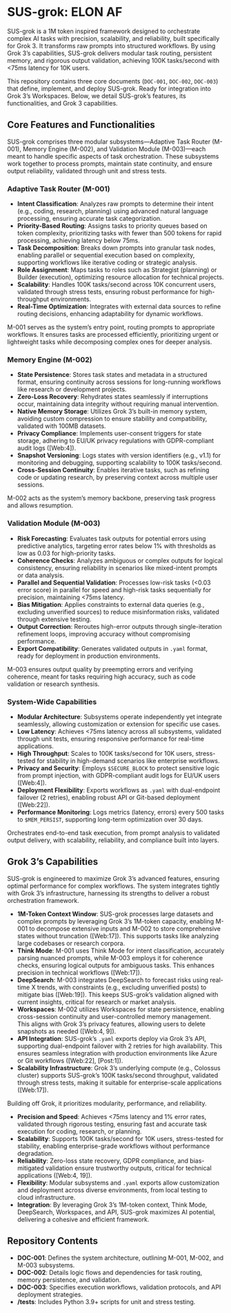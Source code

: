 # SUS-grok: ELON AF

SUS-grok is a 1M token inspired framework designed to orchestrate complex AI tasks with precision, scalability, and reliability, built specifically for Grok 3. It transforms raw prompts into structured workflows. By using Grok 3’s capabilities, SUS-grok delivers modular task routing, persistent memory, and rigorous output validation, achieving 100K tasks/second with <75ms latency for 10K users.

This repository contains three core documents (`DOC-001`, `DOC-002`, `DOC-003`) that define, implement, and deploy SUS-grok. Ready for integration into Grok 3’s Workspaces. Below, we detail SUS-grok’s features, its functionalities, and Grok 3 capabilities.

## Core Features and Functionalities

SUS-grok comprises three modular subsystems—Adaptive Task Router (M-001), Memory Engine (M-002), and Validation Module (M-003)—each meant to handle specific aspects of task orchestration. These subsystems work together to process prompts, maintain state continuity, and ensure output reliability, validated through unit and stress tests.

### Adaptive Task Router (M-001)

- **Intent Classification**: Analyzes raw prompts to determine their intent (e.g., coding, research, planning) using advanced natural language processing, ensuring accurate task categorization.
- **Priority-Based Routing**: Assigns tasks to priority queues based on token complexity, prioritizing tasks with fewer than 500 tokens for rapid processing, achieving latency below 75ms.
- **Task Decomposition**: Breaks down prompts into granular task nodes, enabling parallel or sequential execution based on complexity, supporting workflows like iterative coding or strategic analysis.
- **Role Assignment**: Maps tasks to roles such as Strategist (planning) or Builder (execution), optimizing resource allocation for technical projects.
- **Scalability**: Handles 100K tasks/second across 10K concurrent users, validated through stress tests, ensuring robust performance for high-throughput environments.
- **Real-Time Optimization**: Integrates with external data sources to refine routing decisions, enhancing adaptability for dynamic workflows.

M-001 serves as the system’s entry point, routing prompts to appropriate workflows. It ensures tasks are processed efficiently, prioritizing urgent or lightweight tasks while decomposing complex ones for deeper analysis.

### Memory Engine (M-002)

- **State Persistence**: Stores task states and metadata in a structured format, ensuring continuity across sessions for long-running workflows like research or development projects.
- **Zero-Loss Recovery**: Rehydrates states seamlessly if interruptions occur, maintaining data integrity without requiring manual intervention.
- **Native Memory Storage**: Utilizes Grok 3’s built-in memory system, avoiding custom compression to ensure stability and compatibility, validated with 100MB datasets.
- **Privacy Compliance**: Implements user-consent triggers for state storage, adhering to EU/UK privacy regulations with GDPR-compliant audit logs ([Web:4]).
- **Snapshot Versioning**: Logs states with version identifiers (e.g., v1.1) for monitoring and debugging, supporting scalability to 100K tasks/second.
- **Cross-Session Continuity**: Enables iterative tasks, such as refining code or updating research, by preserving context across multiple user sessions.

M-002 acts as the system’s memory backbone, preserving task progress and allows resumption. 

### Validation Module (M-003)

- **Risk Forecasting**: Evaluates task outputs for potential errors using predictive analytics, targeting error rates below 1% with thresholds as low as 0.03 for high-priority tasks.
- **Coherence Checks**: Analyzes ambiguous or complex outputs for logical consistency, ensuring reliability in scenarios like mixed-intent prompts or data analysis.
- **Parallel and Sequential Validation**: Processes low-risk tasks (<0.03 error score) in parallel for speed and high-risk tasks sequentially for precision, maintaining <75ms latency.
- **Bias Mitigation**: Applies constraints to external data queries (e.g., excluding unverified sources) to reduce misinformation risks, validated through extensive testing.
- **Output Correction**: Reroutes high-error outputs through single-iteration refinement loops, improving accuracy without compromising performance.
- **Export Compatibility**: Generates validated outputs in `.yaml` format, ready for deployment in production environments.

M-003 ensures output quality by preempting errors and verifying coherence, meant for tasks requiring high accuracy, such as code validation or research synthesis.

### System-Wide Capabilities

- **Modular Architecture**: Subsystems operate independently yet integrate seamlessly, allowing customization or extension for specific use cases.
- **Low Latency**: Achieves <75ms latency across all subsystems, validated through unit tests, ensuring responsive performance for real-time applications.
- **High Throughput**: Scales to 100K tasks/second for 10K users, stress-tested for stability in high-demand scenarios like enterprise workflows.
- **Privacy and Security**: Employs `$SECURE_BLOCK` to protect sensitive logic from prompt injection, with GDPR-compliant audit logs for EU/UK users ([Web:4]).
- **Deployment Flexibility**: Exports workflows as `.yaml` with dual-endpoint failover (2 retries), enabling robust API or Git-based deployment ([Web:22]).
- **Performance Monitoring**: Logs metrics (latency, errors) every 500 tasks to `$MEM_PERSIST`, supporting long-term optimization over 30 days.

Orchestrates end-to-end task execution, from prompt analysis to validated output delivery, with scalability, reliability, and compliance built into layers.
## Grok 3’s Capabilities

SUS-grok is engineered to maximize Grok 3’s advanced features, ensuring optimal performance for complex workflows. The system integrates tightly with Grok 3’s infrastructure, harnessing its strengths to deliver a robust orchestration framework.

- **1M-Token Context Window**: SUS-grok processes large datasets and complex prompts by leveraging Grok 3’s 1M-token capacity, enabling M-001 to decompose extensive inputs and M-002 to store comprehensive states without truncation ([Web:17]). This supports tasks like analyzing large codebases or research corpora.
- **Think Mode**: M-001 uses Think Mode for intent classification, accurately parsing nuanced prompts, while M-003 employs it for coherence checks, ensuring logical outputs for ambiguous tasks. This enhances precision in technical workflows ([Web:17]).
- **DeepSearch**: M-003 integrates DeepSearch to forecast risks using real-time X trends, with constraints (e.g., excluding unverified posts) to mitigate bias ([Web:19]). This keeps SUS-grok’s validation aligned with current insights, critical for research or market analysis.
- **Workspaces**: M-002 utilizes Workspaces for state persistence, enabling cross-session continuity and user-controlled memory management. This aligns with Grok 3’s privacy features, allowing users to delete snapshots as needed ([Web:4, 9]).
- **API Integration**: SUS-grok’s `.yaml` exports deploy via Grok 3’s API, supporting dual-endpoint failover with 2 retries for high availability. This ensures seamless integration with production environments like Azure or Git workflows ([Web:22], [Post:1]).
- **Scalability Infrastructure**: Grok 3’s underlying compute (e.g., Colossus cluster) supports SUS-grok’s 100K tasks/second throughput, validated through stress tests, making it suitable for enterprise-scale applications ([Web:17]).

Building off Grok, it prioritizes modularity, performance, and reliability.

- **Precision and Speed**: Achieves <75ms latency and 1% error rates, validated through rigorous testing, ensuring fast and accurate task execution for coding, research, or planning.
- **Scalability**: Supports 100K tasks/second for 10K users, stress-tested for stability, enabling enterprise-grade workflows without performance degradation.
- **Reliability**: Zero-loss state recovery, GDPR compliance, and bias-mitigated validation ensure trustworthy outputs, critical for technical applications ([Web:4, 19]).
- **Flexibility**: Modular subsystems and `.yaml` exports allow customization and deployment across diverse environments, from local testing to cloud infrastructure.
- **Integration**: By leveraging Grok 3’s 1M-token context, Think Mode, DeepSearch, Workspaces, and API, SUS-grok maximizes AI potential, delivering a cohesive and efficient framework.

## Repository Contents

- **DOC-001**: Defines the system architecture, outlining M-001, M-002, and M-003 subsystems.
- **DOC-002**: Details logic flows and dependencies for task routing, memory persistence, and validation.
- **DOC-003**: Specifies execution workflows, validation protocols, and API deployment strategies.
- **/tests**: Includes Python 3.9+ scripts for unit and stress testing.




